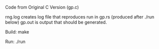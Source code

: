 Code from Original C Version  (gp.c)

rng.log creates log file that reproduces run in gp.rs
    (produced after ./run below)
gp.out is output that should be generated.

Build:
make

Run:
./run
